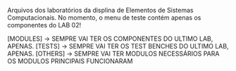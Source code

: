 Arquivos dos laboratórios da displina de Elementos de Sistemas Computacionais. No momento, o menu de teste contém apenas os componentes do LAB 02!

[MODULES] -> SEMPRE VAI TER OS COMPONENTES DO ULTIMO LAB, APENAS.
[TESTS] -> SEMPRE VAI TER OS TEST BENCHES DO ULTIMO LAB, APENAS.
[OTHERS] -> SEMPRE VAI TER MODULOS NECESSÁRIOS PARA OS MODULOS PRINCIPAIS FUNCIONARAM
